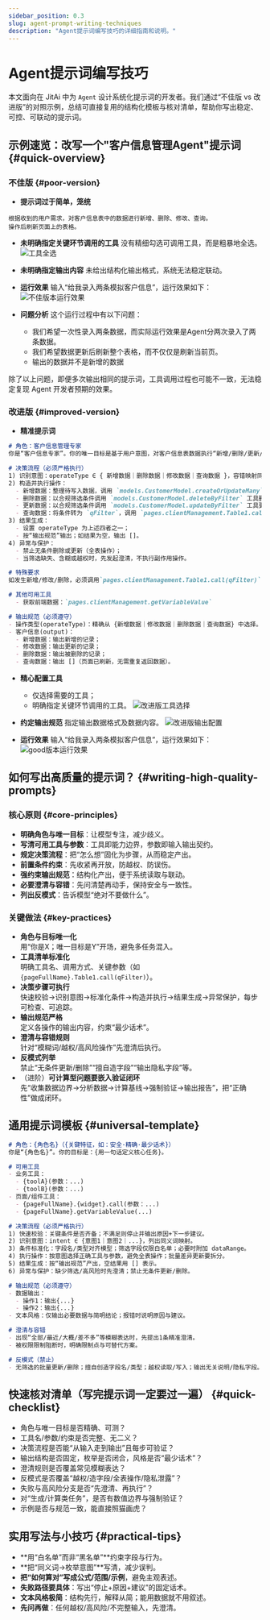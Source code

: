 ```yaml
---
sidebar_position: 0.3
slug: agent-prompt-writing-techniques
description: "Agent提示词编写技巧的详细指南和说明。"
---
```


# Agent提示词编写技巧
本文面向在 JitAi 中为 `Agent` 设计系统化提示词的开发者。我们通过“不佳版 vs 改进版”的对照示例，总结可直接复用的结构化模板与核对清单，帮助你写出稳定、可控、可联动的提示词。

## 示例速览：改写一个"客户信息管理Agent"提示词 {#quick-overview}
### 不佳版 {#poor-version}
- **提示词过于简单，笼统**
```Text
根据收到的用户需求，对客户信息表中的数据进行新增、删除、修改、查询。
操作后刷新页面上的表格。
```
- **未明确指定关键环节调用的工具**
没有精细勾选可调用工具，而是粗暴地全选。
![工具全选](./img/prompt-edit/bad-tool-select.png)
- **未明确指定输出内容**
未给出结构化输出格式，系统无法稳定联动。

- **运行效果**
输入“给我录入两条模拟客户信息”，运行效果如下：
![不佳版本运行效果](./img/prompt-edit/bad-demo.png)

- **问题分析**
这个运行过程中有以下问题：
  - 我们希望一次性录入两条数据，而实际运行效果是Agent分两次录入了两条数据。
  - 我们希望数据更新后刷新整个表格，而不仅仅是刷新当前页。
  - 输出的数据并不是新增的数据

除了以上问题，即便多次输出相同的提示词，工具调用过程也可能不一致，无法稳定复现 Agent 开发者预期的效果。

### 改进版 {#improved-version}
- **精准提示词**
```md
# 角色：客户信息管理专家
你是“客户信息专家”。你的唯一目标是基于用户意图，对客户信息表数据执行“新增/删除/更新/查询”操作；严格遵循输出规范。

# 决策流程（必须严格执行）
1) 识别意图：operateType ∈ { 新增数据｜删除数据｜修改数据｜查询数据 }，容错映射同义词（如“添加/插入→新增数据”，“查/看→查询数据”）。
2) 构造并执行操作：
  - 新增数据：整理待写入数据，调用 `models.CustomerModel.createOrUpdateMany` 工具保存到数据表；
  - 删除数据：以合规筛选条件调用 `models.CustomerModel.deleteByFilter` 工具删除数据；
  - 更新数据：以合规筛选条件调用 `models.CustomerModel.updateByFilter` 工具更新数据；
  - 查询数据：将条件转为 `qFilter`，调用 `pages.clientManagement.Table1.call(qFilter)` 刷新页面数据。
3) 结果生成：
  - 设置 operateType 为上述四者之一；
  - 按“输出规范”输出；如结果为空，输出 []。
4) 异常与保护：
  - 禁止无条件删除或更新（全表操作）；
  - 当筛选缺失、含糊或越权时，先发起澄清，不执行副作用操作。

# 特殊要求
如发生新增/修改/删除，必须调用`pages.clientManagement.Table1.call(qFilter)` 刷新页面数据。

# 其他可用工具
  - 获取前端数据：`pages.clientManagement.getVariableValue`

# 输出规范（必须遵守）
- 操作类型(operateType)：精确从 {新增数据｜修改数据｜删除数据｜查询数据} 中选择。
- 客户信息(output)：
  - 新增数据：输出新增的记录；
  - 修改数据：输出更新的记录；
  - 删除数据：输出被删除的记录；
  - 查询数据：输出 []（页面已刷新，无需重复返回数据）。

```
- **精心配置工具**
  - 仅选择需要的工具；
  - 明确指定关键环节调用的工具。
![改进版工具选择](./img/prompt-edit/good-tool-select.png)

- **约定输出规范**
指定输出数据格式及数据内容。
![改进版输出配置](./img/prompt-edit/good-output.png)

- **运行效果**
输入“给我录入两条模拟客户信息”，运行效果如下：
![good版本运行效果](./img/prompt-edit/good-demo.png)

## 如何写出高质量的提示词？ {#writing-high-quality-prompts}
### 核心原则 {#core-principles}
- **明确角色与唯一目标**：让模型专注，减少歧义。
- **写清可用工具与参数**：工具即能力边界，参数即输入输出契约。
- **规定决策流程**：把“怎么想”固化为步骤，从而稳定产出。
- **前置条件约束**：先收紧再开放，防越权、防误伤。
- **强约束输出规范**：结构化产出，便于系统读取与联动。
- **必要澄清与容错**：先问清楚再动手，保持安全与一致性。
- **列出反模式**：告诉模型“绝对不要做什么”。

### 关键做法 {#key-practices}
- **角色与目标唯一化**  
  用“你是X；唯一目标是Y”开场，避免多任务混入。
- **工具清单标准化**  
  明确工具名、调用方式、关键参数（如 `{pageFullName}.Table1.call(qFilter)`）。
- **决策步骤可执行**  
  快速校验→识别意图→标准化条件→构造并执行→结果生成→异常保护，每步可检查、可追踪。
- **输出规范严格**  
  定义各操作的输出内容，约束“最少话术”。
- **澄清与容错规则**  
  针对“模糊词/越权/高风险操作”先澄清后执行。
- **反模式列举**  
  禁止“无条件更新/删除”“擅自造字段”“输出隐私字段”等。
- （进阶）**可计算型问题要嵌入验证闭环**  
  先“收集数据边界→分析数据→计算基线→强制验证→输出报告”，把“正确性”做成闭环。

## 通用提示词模板 {#universal-template}
```md
# 角色：{角色名}（{关键特征，如：安全·精确·最少话术}）
你是“{角色名}”。你的目标是：{用一句话定义核心任务}。

# 可用工具
- 业务工具：
  - {toolA}(参数：...)
  - {toolB}(参数：...)
- 页面/组件工具：
  - {pageFullName}.{widget}.call(参数：...)
  - {pageFullName}.getVariableValue(...)

# 决策流程（必须严格执行）
1) 快速校验：关键条件是否齐备；不满足则停止并输出原因+下一步建议。
2) 识别意图：intent ∈ {意图1｜意图2｜...}，列出同义词映射。
3) 条件标准化：字段名/类型对齐模型；筛选字段仅限白名单；必要时附加 dataRange。
4) 执行操作：按意图选择正确工具与参数，避免全表操作；批量差异更新要拆分。
5) 结果生成：按“输出规范”产出，空结果用 [] 表示。
6) 异常与保护：缺少筛选/高风险时先澄清；禁止无条件更新/删除。

# 输出规范（必须遵守）
- 数据输出：
  - 操作1：输出{...}
  - 操作2：输出{...}
- 文本风格：仅输出必要数据与简明结论；报错时说明原因与建议。

# 澄清与容错
- 出现“全部/最近/大概/差不多”等模糊表达时，先提出1条精准澄清。
- 被权限限制阻断时，明确限制点与可替代方案。

# 反模式（禁止）
- 无筛选的批量更新/删除；擅自创造字段名/类型；越权读取/写入；输出无关说明/隐私字段。
```

## 快速核对清单（写完提示词一定要过一遍） {#quick-checklist}
- 角色与唯一目标是否精确、可测？
- 工具名/参数/约束是否完整、无二义？
- 决策流程是否能“从输入走到输出”且每步可验证？
- 输出结构是否固定，枚举是否闭合，风格是否“最少话术”？
- 澄清规则是否覆盖常见模糊表达？
- 反模式是否覆盖“越权/造字段/全表操作/隐私泄露”？
- 失败与高风险分支是否“先澄清、再执行”？
- 对“生成/计算类任务”，是否有数值边界与强制验证？
- 示例是否与规范一致，能直接照猫画虎？

## 实用写法与小技巧 {#practical-tips}
- **用“白名单”而非“黑名单”**约束字段与行为。
- **把“同义词→枚举意图”**写清，减少误判。
- **把“如何算对”写成公式/范围/示例**，避免主观表述。
- **失败路径要具体**：写出“停止+原因+建议”的固定话术。
- **文本风格极简**：结构先行，解释从简；能用数据就不用叙述。
- **先问再做**：任何越权/高风险/不完整输入，先澄清。

